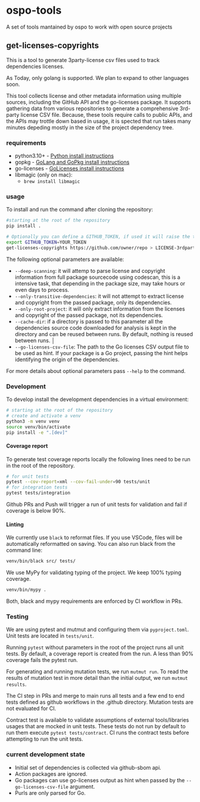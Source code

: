# ospo-tools

A set of tools mantained by ospo to work with open source projects

## get-licenses-copyrights

This is a tool to generate 3party-license csv files used to track dependencies licenses.

As Today, only golang is supported. We plan to expand to other languages soon.

This tool collects license and other metadata information using multiple sources, including the GitHub API and the go-licenses package.
It supports gathering data from various repositories to generate a comprehensive 3rd-party license CSV file.
Because, these tools require calls to public APIs, and the APIs may trottle down based in usage, it is spected that run takes many minutes depeding mostly in the size of the project dependency tree.

### requirements

- python3.10+ - [Python install instructions](https://www.python.org/downloads/)
- gopkg - [GoLang and GoPkg install instructions](https://go.dev/doc/install)
- go-licenses - [GoLicenses install instructions](https://github.com/google/go-licenses?tab=readme-ov-file#installation)
- libmagic (only on mac):
  - `brew install libmagic`

### usage

To install and run the command after cloning the repository:

```bash
#starting at the root of the repository
pip install .

# Optionally you can define a GITHUB_TOKEN, if used it will raise the throttling threashold and maspeed up your generation calls to github APIs.
export GITHUB_TOKEN=YOUR_TOKEN
get-licenses-copyrights https://github.com/owner/repo > LICENSE-3rdparty.csv
```

The following optional parameters are available:

- `--deep-scanning`: it will attemp to parse license and copyright information from full package sourcecode using codescan, this is a intensive task, that depending in the package size, may take hours or even days to process.
- `--only-transitive-dependencies`: it will not attempt to extract license and copyright from the passed package, only its dependencies.
- `--only-root-project`: it will only extract information from the licenses and copyright of the passed package, not its dependencies.
- `--cache-dir`: if a directory is passed to this parameter all the dependencies source code downloaded for analysis is kept in the directory and can be reused between runs. By default, nothing is reused between runs.                                 │
- `--go-licenses-csv-file`: The path to the Go licenses CSV output file to be used as hint. If your package is a Go project, passing the hint helps identifying the origin of the dependencies.

For more details about optional parameters pass `--help` to the command.

### Development

To develop install the development dependencies in a virtual environment:

```bash
# starting at the root of the repository
# create and activate a venv
python3 -m venv venv
source venv/bin/activate
pip install -e ".[dev]"
```

#### Coverage report

To generate test coverage reports locally the following lines need to be run in the root of the repository.

```bash
# for unit tests
pytest --cov-report=xml --cov-fail-under=90 tests/unit
# for integration tests
pytest tests/integration
```

Github PRs and Push will trigger a run of unit tests for validation and fail if coverage is below 90%.

#### Linting

We currently use `black` to reformat files.
If you use VSCode, files will be automatically reformatted on saving. You can also run black from the command line:

```bash
venv/bin/black src/ tests/
```

We use MyPy for validating typing of the project. We keep 100% typing coverage.

```bash
venv/bin/mypy .
```

Both, black and mypy requirements are enforced by CI workflow in PRs.

### Testing

We are using pytest and mutmut and configuring them via `pyproject.toml`.
Unit tests are located in `tests/unit`.

Running `pytest` without parameters in the root of the project runs all unit tests.
By default, a coverage report is created from the run.
A less than 90% coverage fails the pytest run.

For generating and running mutation tests, we run `mutmut run`.
To read the results of mutation test in more detail than the initial output, we run `mutmut results`.

The CI step in PRs and merge to main runs all tests and a few end to end tests defined as github workflows in the .github directory.
Mutation tests are not evaluated for CI.

Contract test is available to validate assumptions of external tools/libraries usages that are mocked in unit tests.
These tests do not run by default to run them execute `pytest tests/contract`.
CI runs the contract tests before attempting to run the unit tests.

### current development state

- Initial set of dependencies is collected via github-sbom api.
- Action packages are ignored.
- Go packages can use go-licenses output as hint when passed by the `--go-licenses-csv-file` argument.
- Purls are only parsed for Go.

